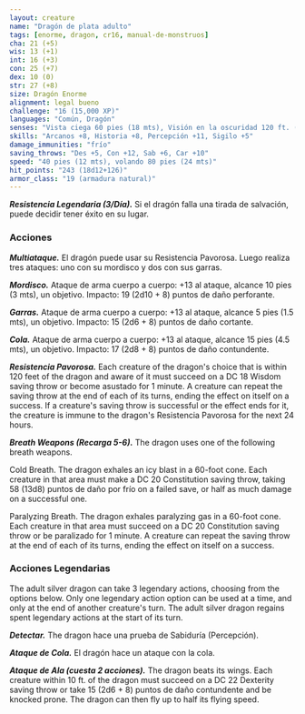```yaml
---
layout: creature
name: "Dragón de plata adulto"
tags: [enorme, dragon, cr16, manual-de-monstruos]
cha: 21 (+5)
wis: 13 (+1)
int: 16 (+3)
con: 25 (+7)
dex: 10 (0)
str: 27 (+8)
size: Dragón Enorme
alignment: legal bueno
challenge: "16 (15,000 XP)"
languages: "Común, Dragón"
senses: "Vista ciega 60 pies (18 mts), Visión en la oscuridad 120 ft. (36 mts)"
skills: "Arcanos +8, Historia +8, Percepción +11, Sigilo +5"
damage_immunities: "frío"
saving_throws: "Des +5, Con +12, Sab +6, Car +10"
speed: "40 pies (12 mts), volando 80 pies (24 mts)"
hit_points: "243 (18d12+126)"
armor_class: "19 (armadura natural)"
---
```


***Resistencia Legendaria (3/Día).*** Si el dragón falla una tirada de salvación, puede decidir tener éxito en su lugar.

### Acciones

***Multiataque.*** El dragón puede usar su Resistencia Pavorosa. Luego realiza tres ataques: uno con su mordisco y dos con sus garras.

***Mordisco.*** Ataque de arma cuerpo a cuerpo: +13 al ataque, alcance 10 pies (3 mts), un objetivo. Impacto: 19 (2d10 + 8) puntos de daño perforante.

***Garras.*** Ataque de arma cuerpo a cuerpo: +13 al ataque, alcance 5 pies (1.5 mts), un objetivo. Impacto: 15 (2d6 + 8) puntos de daño cortante.

***Cola.*** Ataque de arma cuerpo a cuerpo: +13 al ataque, alcance 15 pies (4.5 mts), un objetivo. Impacto: 17 (2d8 + 8) puntos de daño contundente.

***Resistencia Pavorosa.*** Each creature of the dragon's choice that is within 120 feet of the dragon and aware of it must succeed on a DC 18 Wisdom saving throw or become asustado for 1 minute. A creature can repeat the saving throw at the end of each of its turns, ending the effect on itself on a success. If a creature's saving throw is successful or the effect ends for it, the creature is immune to the dragon's Resistencia Pavorosa for the next 24 hours.

***Breath Weapons (Recarga 5-6).*** The dragon uses one of the following breath weapons.

Cold Breath. The dragon exhales an icy blast in a 60-foot cone. Each creature in that area must make a DC 20 Constitution saving throw, taking 58 (13d8) puntos de daño por frío on a failed save, or half as much damage on a successful one.

Paralyzing Breath. The dragon exhales paralyzing gas in a 60-foot cone. Each creature in that area must succeed on a DC 20 Constitution saving throw or be paralizado for 1 minute. A creature can repeat the saving throw at the end of each of its turns, ending the effect on itself on a success.

### Acciones Legendarias

The adult silver dragon can take 3 legendary actions, choosing from the options below. Only one legendary action option can be used at a time, and only at the end of another creature's turn. The adult silver dragon regains spent legendary actions at the start of its turn.

***Detectar.*** The dragon hace una prueba de Sabiduría (Percepción).

***Ataque de Cola.*** El dragón hace un ataque con la cola.

***Ataque de Ala (cuesta 2 acciones).*** The dragon beats its wings. Each creature within 10 ft. of the dragon must succeed on a DC 22 Dexterity saving throw or take 15 (2d6 + 8) puntos de daño contundente and be knocked prone. The dragon can then fly up to half its flying speed.
